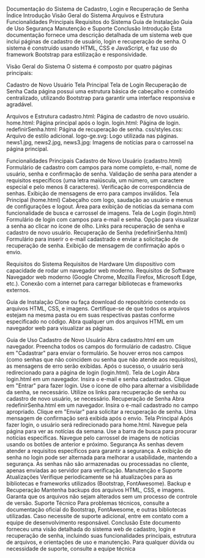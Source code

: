 Documentação do Sistema de Cadastro, Login e Recuperação de Senha
Índice
Introdução
Visão Geral do Sistema
Arquivos e Estrutura
Funcionalidades Principais
Requisitos do Sistema
Guia de Instalação
Guia de Uso
Segurança
Manutenção e Suporte
Conclusão
Introdução
Esta documentação fornece uma descrição detalhada de um sistema web que inclui páginas de cadastro de usuário, login e recuperação de senha. O sistema é construído usando HTML, CSS e JavaScript, e faz uso do framework Bootstrap para estilização e responsividade.

Visão Geral do Sistema
O sistema é composto por quatro páginas principais:

Cadastro de Novo Usuário
Tela Principal
Tela de Login
Recuperação de Senha
Cada página possui uma estrutura básica de cabeçalho e conteúdo centralizado, utilizando Bootstrap para garantir uma interface responsiva e agradável.

Arquivos e Estrutura
cadastro.html: Página de cadastro de novo usuário.
home.html: Página principal após o login.
login.html: Página de login.
redefinirSenha.html: Página de recuperação de senha.
css/styles.css: Arquivo de estilo adicional.
logo-ge.svg: Logo utilizada nas páginas.
news1.jpg, news2.jpg, news3.jpg: Imagens de notícias para o carrossel na página principal.

Funcionalidades Principais
Cadastro de Novo Usuário (cadastro.html)
Formulário de cadastro com campos para nome completo, e-mail, nome de usuário, senha e confirmação de senha.
Validação de senha para atender a requisitos específicos (uma letra maiúscula, um número, um caractere especial e pelo menos 8 caracteres).
Verificação de correspondência de senhas.
Exibição de mensagens de erro para campos inválidos.
Tela Principal (home.html)
Cabeçalho com logo, saudação ao usuário e menus de configurações e logout.
Área para exibição de notícias da semana com funcionalidade de busca e carrossel de imagens.
Tela de Login (login.html)
Formulário de login com campos para e-mail e senha.
Opção para visualizar a senha ao clicar no ícone de olho.
Links para recuperação de senha e cadastro de novo usuário.
Recuperação de Senha (redefinirSenha.html)
Formulário para inserir o e-mail cadastrado e enviar a solicitação de recuperação de senha.
Exibição de mensagem de confirmação após o envio.

Requisitos do Sistema
Requisitos de Hardware
Um dispositivo com capacidade de rodar um navegador web moderno.
Requisitos de Software
Navegador web moderno (Google Chrome, Mozilla Firefox, Microsoft Edge, etc.).
Conexão com a internet para carregar bibliotecas e frameworks externos.

Guia de Instalação
Clone ou faça download do repositório contendo os arquivos HTML, CSS, e imagens.
Certifique-se de que todos os arquivos estejam na mesma pasta ou em suas respectivas pastas conforme especificado no código.
Abra qualquer um dos arquivos HTML em um navegador web para visualizar as páginas.

Guia de Uso
Cadastro de Novo Usuário
Abra cadastro.html em um navegador.
Preencha todos os campos do formulário de cadastro.
Clique em "Cadastrar" para enviar o formulário.
Se houver erros nos campos (como senhas que não coincidem ou senha que não atende aos requisitos), as mensagens de erro serão exibidas.
Após o sucesso, o usuário será redirecionado para a página de login (login.html).
Tela de Login
Abra login.html em um navegador.
Insira o e-mail e senha cadastrados.
Clique em "Entrar" para fazer login.
Use o ícone de olho para alternar a visibilidade da senha, se necessário.
Utilize os links para recuperação de senha ou cadastro de novo usuário, se necessário.
Recuperação de Senha
Abra redefinirSenha.html em um navegador.
Insira o e-mail cadastrado no campo apropriado.
Clique em "Enviar" para solicitar a recuperação de senha.
Uma mensagem de confirmação será exibida após o envio.
Tela Principal
Após fazer login, o usuário será redirecionado para home.html.
Navegue pela página para ver as notícias da semana.
Use a barra de busca para procurar notícias específicas.
Navegue pelo carrossel de imagens de notícias usando os botões de anterior e próximo.
Segurança
As senhas devem atender a requisitos específicos para garantir a segurança.
A exibição de senha no login pode ser alternada para melhorar a usabilidade, mantendo a segurança.
As senhas não são armazenadas ou processadas no cliente, apenas enviadas ao servidor para verificação.
Manutenção e Suporte
Atualizações
Verifique periodicamente se há atualizações para as bibliotecas e frameworks utilizados (Bootstrap, FontAwesome).
Backup e Recuperação
Mantenha backups dos arquivos HTML, CSS, e imagens.
Garanta que os arquivos não sejam alterados sem um processo de controle de versão.
Suporte Técnico
Para problemas técnicos, consulte a documentação oficial do Bootstrap, FontAwesome, e outras bibliotecas utilizadas.
Caso necessite de suporte adicional, entre em contato com a equipe de desenvolvimento responsável.
Conclusão
Este documento forneceu uma visão detalhada do sistema web de cadastro, login e recuperação de senha, incluindo suas funcionalidades principais, estrutura de arquivos, e orientações de uso e manutenção. Para qualquer dúvida ou necessidade de suporte, consulte a equipe técnica
